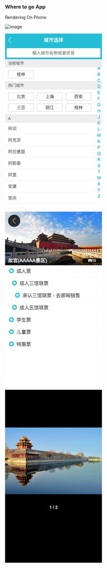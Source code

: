 ### Where to go App

Rendering On Phone

![image](https://github.com/ZehuaWang/Vue.js-tour-guide-mobile-application/blob/master/pic/firstpage.gif)

![image](https://github.com/ZehuaWang/Vue.js-tour-guide-mobile-application/blob/master/pic/secondpage.png)

![image](https://github.com/ZehuaWang/Vue.js-tour-guide-mobile-application/blob/master/pic/thirdpage.png)

![image](https://github.com/ZehuaWang/Vue.js-tour-guide-mobile-application/blob/master/pic/fourthpage.png)


